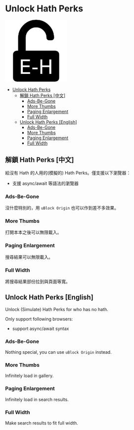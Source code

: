 # Unlock Hath Perks

<img src="UnlockHathPerks.png" width="200">

- [Unlock Hath Perks](#unlock-hath-perks)
  - [解鎖 Hath Perks \[中文\]](#解鎖-hath-perks-中文)
    - [Ads-Be-Gone](#ads-be-gone)
    - [More Thumbs](#more-thumbs)
    - [Paging Enlargement](#paging-enlargement)
    - [Full Width](#full-width)
  - [Unlock Hath Perks \[English\]](#unlock-hath-perks-english)
    - [Ads-Be-Gone](#ads-be-gone-1)
    - [More Thumbs](#more-thumbs-1)
    - [Paging Enlargement](#paging-enlargement-1)
    - [Full Width](#full-width-1)

## 解鎖 Hath Perks [中文]

給沒有 Hath 的人用的(模擬的) Hath Perks。僅支援以下瀏覽器：

- 支援 async/await 等語法的瀏覽器

### Ads-Be-Gone

沒什麼特別的，用 `uBlock Origin` 也可以作到差不多效果。

### More Thumbs

打開本本之後可以無限載入。

### Paging Enlargement

搜尋結果可以無限載入。

### Full Width

將搜尋結果部份拉到與頁面等寬。

## Unlock Hath Perks [English]

Unlock (Simulate) Hath Perks for who has no hath.

Only support following browsers:

- support async/await syntax

### Ads-Be-Gone

Nothing special, you can use `uBlock Origin` instead.

### More Thumbs

Infinitely load in gallery.

### Paging Enlargement

Infinitely load in search results.

### Full Width

Make search results to fit full width.
